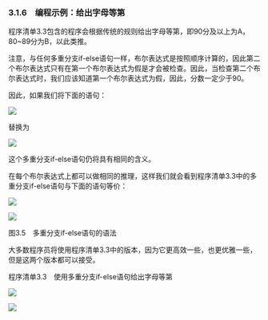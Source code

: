   

### 3.1.6　编程示例：给出字母等第

程序清单3.3包含的程序会根据传统的规则给出字母等第，即90分及以上为A，80~89分为B，以此类推。

注意，与任何多重分支if-else语句一样，布尔表达式是按照顺序计算的，因此第二个布尔表达式只有在第一个布尔表达式为假是才会被检查。因此，当检查第二个布尔表达式时，我们应该知道第一个布尔表达式为假，因此，分数一定少于90。

因此，如果我们将下面的语句：

![](../Images/image09841.gif)

替换为

![](../Images/image09842.gif)

这个多重分支if-else语句仍将具有相同的含义。

在每个布尔表达式上都可以做相同的推理，这样我们就会看到程序清单3.3中的多重分支if-else语句与下面的语句等价：

![](../Images/image09843.gif)

![](0-Assets/Epubook/程序员编程语言经典合集（计算机科学丛书5册套装），javapython编程语言含经典教材龙书《编译原理》%20(Bruce%20Eckel%20%20Alfred%20V.%20Aho%20%20Monica%20S.%20Lam%20etc.)%20(Z-Library)/images/image09844.jpeg)

图3.5　多重分支if-else语句的语法

大多数程序员将使用程序清单3.3中的版本，因为它更高效一些，也更优雅一些，但是这两个版本都可以接受。

程序清单3.3　使用多重分支if-else语句给出字母等第

![](0-Assets/Epubook/程序员编程语言经典合集（计算机科学丛书5册套装），javapython编程语言含经典教材龙书《编译原理》%20(Bruce%20Eckel%20%20Alfred%20V.%20Aho%20%20Monica%20S.%20Lam%20etc.)%20(Z-Library)/images/image09845.jpeg)

![](0-Assets/Epubook/程序员编程语言经典合集（计算机科学丛书5册套装），javapython编程语言含经典教材龙书《编译原理》%20(Bruce%20Eckel%20%20Alfred%20V.%20Aho%20%20Monica%20S.%20Lam%20etc.)%20(Z-Library)/images/image09846.jpeg)